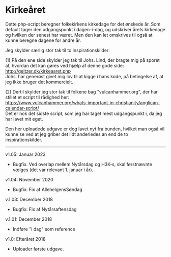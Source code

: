 Kirkeåret
=========

Dette php-script beregner folkekirkens kirkedage for det ønskede år. Som default tager den udgangspunkt i dagen-i-dag, og udskriver årets kirkedage og hvilken der senest har været. Men den kan let omskrives til også at kunne beregne dagene for andre år.

Jeg skylder særlig stor tak til to inspirationskilder:

(1) På den ene side skylder jeg tak til Johs. Lind, der bragte mig på sporet af, hvordan det kan gøres ved hjælp af denne gode side:<br/>
http://geltzer.dk/kirkeaaret.php<br/>
Johs. har generøst givet mig lov til at kigge i hans kode, på betingelse af, at jeg ikke bruger det kommercielt.

(2) Dertil skylder jeg stor tak til folkene bag "vulcanhammer.org", der har stillet et script til rådighed her:<br/>
https://www.vulcanhammer.org/whats-important-in-christianity/anglican-calendar-script/<br/>
Det er nok det sidste script, som jeg har taget mest udgangspunkt i, da jeg har lavet mit eget.

Den her uploadede udgave er dog lavet nyt fra bunden, hvilket man også vil kunne se ved at jeg griber det lidt anderledes an end de to inspirationskilder.

---------------
v1.05: Januar 2023
- Bugfix. Ved overlap mellem Nytårsdag og H3K-s, skal førstnævnte vælges (det var relevant 1. januar i år).

v1.04: November 2020
- Bugfix: Fix af AllehelgensSøndag

v.1.03: December 2018
- Bugfix: Fix af Nytårsaftensdag

v.1.01: December 2018
- Indføre "i dag" som reference

v1.0: Efteråret 2018
- Uploader første udgave.
